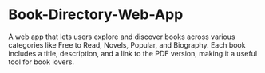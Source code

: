 # Book-Directory-Web-App
A web app that lets users explore and discover books across various categories like Free to Read, Novels, Popular, and Biography. Each book includes a title, description, and a link to the PDF version, making it a useful tool for book lovers.
